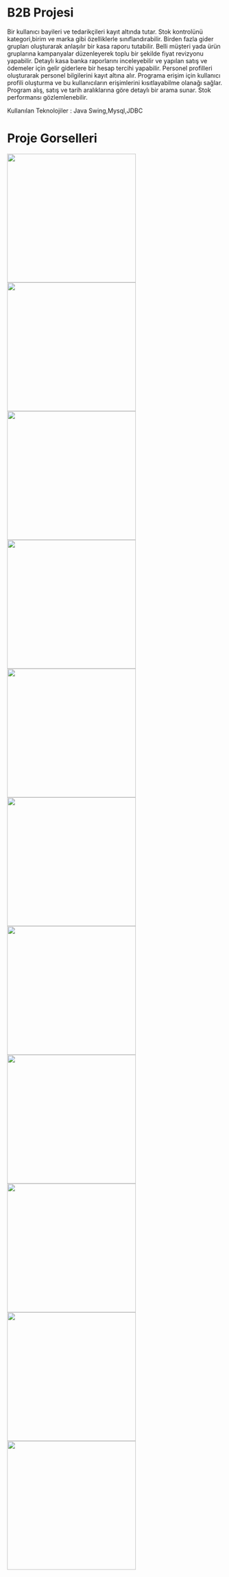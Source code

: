 # B2B Projesi
<p>Bir kullanıcı bayileri ve tedarikçileri kayıt altında tutar. Stok kontrolünü kategori,birim ve marka gibi özelliklerle sınıflandırabilir. Birden fazla gider grupları oluşturarak anlaşılır bir kasa raporu tutabilir. Belli müşteri yada ürün gruplarına kampanyalar düzenleyerek toplu bir şekilde fiyat revizyonu yapabilir. Detaylı kasa banka raporlarını inceleyebilir ve yapılan satış  ve ödemeler için gelir giderlere bir hesap tercihi yapabilir. Personel profilleri oluşturarak personel bilgilerini kayıt altına alır. Programa erişim için kullanıcı profili oluşturma ve bu kullanıcıların erişimlerini kısıtlayabilme olanağı sağlar. Program alış, satış ve tarih aralıklarına göre detaylı bir arama sunar. Stok performansı gözlemlenebilir.
  
Kullanılan Teknolojiler : Java Swing,Mysql,JDBC
</p>

# Proje Gorselleri
<a href="http://zekisafagoksu.com/wp-content/uploads/2018/03/1.png" target="_blank">
<img src="http://zekisafagoksu.com/wp-content/uploads/2018/03/1.png" width="300" style="max-width:100%;"></a>

<a href="http://zekisafagoksu.com/wp-content/uploads/2018/03/2.png" target="_blank">
<img src="http://zekisafagoksu.com/wp-content/uploads/2018/03/2.png" width="300" style="max-width:100%;"></a>

<a href="http://zekisafagoksu.com/wp-content/uploads/2018/03/3.png" target="_blank">
<img src="http://zekisafagoksu.com/wp-content/uploads/2018/03/3.png" width="300" style="max-width:100%;"></a>

<a href="http://zekisafagoksu.com/wp-content/uploads/2018/03/4.png" target="_blank">
<img src="http://zekisafagoksu.com/wp-content/uploads/2018/03/4.png" width="300" style="max-width:100%;"></a>

<a href="http://zekisafagoksu.com/wp-content/uploads/2018/03/5.png" target="_blank">
<img src="http://zekisafagoksu.com/wp-content/uploads/2018/03/5.png" width="300" style="max-width:100%;"></a>

<a href="http://zekisafagoksu.com/wp-content/uploads/2018/03/6.png" target="_blank">
<img src="http://zekisafagoksu.com/wp-content/uploads/2018/03/6.png" width="300" style="max-width:100%;"></a>

<a href="http://zekisafagoksu.com/wp-content/uploads/2018/03/7.png" target="_blank">
<img src="http://zekisafagoksu.com/wp-content/uploads/2018/03/7.png" width="300" style="max-width:100%;"></a>

<a href="http://zekisafagoksu.com/wp-content/uploads/2018/03/8.png" target="_blank">
<img src="http://zekisafagoksu.com/wp-content/uploads/2018/03/8.png" width="300" style="max-width:100%;"></a>

<a href="http://zekisafagoksu.com/wp-content/uploads/2018/03/9.png" target="_blank">
<img src="http://zekisafagoksu.com/wp-content/uploads/2018/03/9.png" width="300" style="max-width:100%;"></a>

<a href="http://zekisafagoksu.com/wp-content/uploads/2018/03/10.png" target="_blank">
<img src="http://zekisafagoksu.com/wp-content/uploads/2018/03/10.png" width="300" style="max-width:100%;"></a>

<a href="http://zekisafagoksu.com/wp-content/uploads/2018/03/11.png" target="_blank">
<img src="http://zekisafagoksu.com/wp-content/uploads/2018/03/11.png" width="300" style="max-width:100%;"></a>


